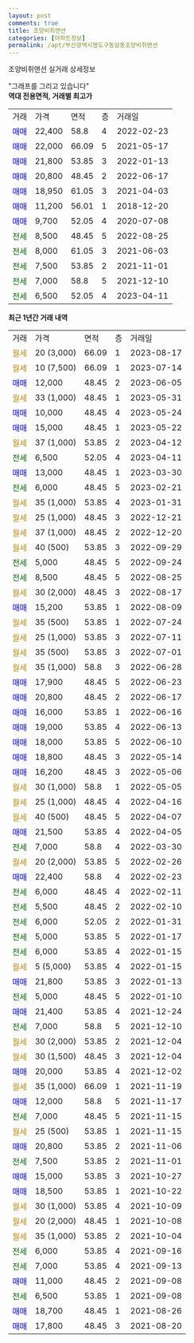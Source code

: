 ```yaml
---
layout: post
comments: true
title: 조양비취맨션
categories: [아파트정보]
permalink: /apt/부산광역시영도구동삼동조양비취맨션
---
```


조양비취맨션 실거래 상세정보

<script type="text/javascript">
  google.charts.load('current', {'packages':['line', 'corechart']});
  google.charts.setOnLoadCallback(drawChart);

  function drawChart() {
    var data = new google.visualization.DataTable();
    data.addColumn('date', '거래일');
    data.addColumn('number', "매매");
    data.addColumn('number', "전세");
    data.addColumn('number', "전매");

    data.addRows([[new Date(Date.parse("2023-08-17")), null, null, null], [new Date(Date.parse("2023-07-14")), null, null, null], [new Date(Date.parse("2023-06-05")), 12000, null, null], [new Date(Date.parse("2023-05-31")), null, null, null], [new Date(Date.parse("2023-05-24")), 10000, null, null], [new Date(Date.parse("2023-05-22")), 15000, null, null], [new Date(Date.parse("2023-04-12")), null, null, null], [new Date(Date.parse("2023-04-11")), null, 6500, null], [new Date(Date.parse("2023-03-30")), 13000, null, null], [new Date(Date.parse("2023-02-21")), null, 6000, null], [new Date(Date.parse("2023-01-31")), null, null, null], [new Date(Date.parse("2022-12-21")), null, null, null], [new Date(Date.parse("2022-12-20")), null, null, null], [new Date(Date.parse("2022-09-29")), null, null, null], [new Date(Date.parse("2022-09-24")), null, 5000, null], [new Date(Date.parse("2022-08-25")), null, 8500, null], [new Date(Date.parse("2022-08-17")), null, null, null], [new Date(Date.parse("2022-08-09")), 15200, null, null], [new Date(Date.parse("2022-07-24")), null, null, null], [new Date(Date.parse("2022-07-11")), null, null, null], [new Date(Date.parse("2022-07-01")), null, null, null], [new Date(Date.parse("2022-06-28")), null, null, null], [new Date(Date.parse("2022-06-23")), 17900, null, null], [new Date(Date.parse("2022-06-17")), 20800, null, null], [new Date(Date.parse("2022-06-16")), 16000, null, null], [new Date(Date.parse("2022-06-13")), 19000, null, null], [new Date(Date.parse("2022-06-10")), 18000, null, null], [new Date(Date.parse("2022-05-14")), 18800, null, null], [new Date(Date.parse("2022-05-06")), 16200, null, null], [new Date(Date.parse("2022-05-05")), null, null, null], [new Date(Date.parse("2022-04-16")), null, null, null], [new Date(Date.parse("2022-04-07")), null, null, null], [new Date(Date.parse("2022-04-05")), 21500, null, null], [new Date(Date.parse("2022-03-30")), null, 7000, null], [new Date(Date.parse("2022-02-26")), null, null, null], [new Date(Date.parse("2022-02-23")), 22400, null, null], [new Date(Date.parse("2022-02-11")), null, 6000, null], [new Date(Date.parse("2022-02-10")), null, 5500, null], [new Date(Date.parse("2022-01-31")), null, 6000, null], [new Date(Date.parse("2022-01-17")), null, 5000, null], [new Date(Date.parse("2022-01-15")), null, 6000, null], [new Date(Date.parse("2022-01-15")), null, null, null], [new Date(Date.parse("2022-01-13")), 21800, null, null], [new Date(Date.parse("2022-01-10")), null, 5000, null], [new Date(Date.parse("2021-12-24")), 21400, null, null], [new Date(Date.parse("2021-12-10")), null, 7000, null], [new Date(Date.parse("2021-12-04")), null, null, null], [new Date(Date.parse("2021-12-04")), null, null, null], [new Date(Date.parse("2021-12-02")), 20000, null, null], [new Date(Date.parse("2021-11-19")), null, null, null], [new Date(Date.parse("2021-11-17")), 12000, null, null], [new Date(Date.parse("2021-11-15")), null, 7000, null], [new Date(Date.parse("2021-11-15")), null, null, null], [new Date(Date.parse("2021-11-06")), 20800, null, null], [new Date(Date.parse("2021-11-01")), null, 7500, null], [new Date(Date.parse("2021-10-27")), 15000, null, null], [new Date(Date.parse("2021-10-22")), 18500, null, null], [new Date(Date.parse("2021-10-09")), null, null, null], [new Date(Date.parse("2021-10-08")), null, null, null], [new Date(Date.parse("2021-10-04")), null, null, null], [new Date(Date.parse("2021-09-16")), null, 6000, null], [new Date(Date.parse("2021-09-13")), null, 7000, null], [new Date(Date.parse("2021-09-08")), 11000, null, null], [new Date(Date.parse("2021-09-08")), null, 6500, null], [new Date(Date.parse("2021-08-26")), 18700, null, null], [new Date(Date.parse("2021-08-20")), 17800, null, null]]);

    var options = {
      hAxis: {
        format: 'yyyy/MM/dd'
      },    
      lineWidth: 0,
      pointsVisible: true,    
      title: '최근 1년간 유형별 실거래가 분포',
      legend: { position: 'bottom' }
    };

    var formatter = new google.visualization.NumberFormat({pattern:'###,###'} );
    formatter.format(data, 1);
    formatter.format(data, 2);
    
    setTimeout(function() {
        var chart = new google.visualization.LineChart(document.getElementById('columnchart_material'));
        chart.draw(data, (options));
        document.getElementById('loading').style.display = 'none';
    }, 200);
  }
</script>


<div id="loading" style="z-index:20; display: block; margin-left: 0px">"그래프를 그리고 있습니다"</div>
<div id="columnchart_material" style="width: 95%; margin-left: 0px; display: block"></div>
<!-- contents start -->
<b>역대 전용면적, 거래별 최고가</b>
<table class="sortable">
    <tr>
      <td>거래</td>
      <td>가격</td>
      <td>면적</td>
      <td>층</td>
      <td>거래일</td>
    </tr>
        <tr>
          <td><a style="color: blue">매매</a></td>
          <td>22,400</td>
          <td>58.8</td>
          <td>4</td>
          <td>2022-02-23</td>
        </tr>            <tr>
          <td><a style="color: blue">매매</a></td>
          <td>22,000</td>
          <td>66.09</td>
          <td>5</td>
          <td>2021-05-17</td>
        </tr>            <tr>
          <td><a style="color: blue">매매</a></td>
          <td>21,800</td>
          <td>53.85</td>
          <td>3</td>
          <td>2022-01-13</td>
        </tr>            <tr>
          <td><a style="color: blue">매매</a></td>
          <td>20,800</td>
          <td>48.45</td>
          <td>2</td>
          <td>2022-06-17</td>
        </tr>            <tr>
          <td><a style="color: blue">매매</a></td>
          <td>18,950</td>
          <td>61.05</td>
          <td>3</td>
          <td>2021-04-03</td>
        </tr>            <tr>
          <td><a style="color: blue">매매</a></td>
          <td>11,200</td>
          <td>56.01</td>
          <td>1</td>
          <td>2018-12-20</td>
        </tr>            <tr>
          <td><a style="color: blue">매매</a></td>
          <td>9,700</td>
          <td>52.05</td>
          <td>4</td>
          <td>2020-07-08</td>
        </tr>        
        <tr>
              <td><a style="color: darkgreen">전세</a></td>
              <td>8,500</td>
              <td>48.45</td>
              <td>5</td>
              <td>2022-08-25</td>
            </tr>            <tr>
              <td><a style="color: darkgreen">전세</a></td>
              <td>8,000</td>
              <td>61.05</td>
              <td>3</td>
              <td>2021-06-03</td>
            </tr>            <tr>
              <td><a style="color: darkgreen">전세</a></td>
              <td>7,500</td>
              <td>53.85</td>
              <td>2</td>
              <td>2021-11-01</td>
            </tr>            <tr>
              <td><a style="color: darkgreen">전세</a></td>
              <td>7,000</td>
              <td>58.8</td>
              <td>5</td>
              <td>2021-12-10</td>
            </tr>            <tr>
              <td><a style="color: darkgreen">전세</a></td>
              <td>6,500</td>
              <td>52.05</td>
              <td>4</td>
              <td>2023-04-11</td>
            </tr>        
    
</table>

<b>최근 1년간 거래 내역</b>

<table class="sortable">
    <tr>
      <td>거래</td>
      <td>가격</td>
      <td>면적</td>
      <td>층</td>
      <td>거래일</td>
    </tr>
    <tr>
      <td><a style="color: darkgoldenrod">월세</a></td>
      <td>20 (3,000)</td>
      <td>66.09</td>
      <td>1</td>
      <td>2023-08-17</td>
    </tr>          <tr>
      <td><a style="color: darkgoldenrod">월세</a></td>
      <td>10 (7,500)</td>
      <td>66.09</td>
      <td>1</td>
      <td>2023-07-14</td>
    </tr>          <tr>
      <td><a style="color: blue">매매</a></td>
      <td>12,000</td>
      <td>48.45</td>
      <td>2</td>
      <td>2023-06-05</td>
    </tr>          <tr>
      <td><a style="color: darkgoldenrod">월세</a></td>
      <td>33 (1,000)</td>
      <td>48.45</td>
      <td>1</td>
      <td>2023-05-31</td>
    </tr>          <tr>
      <td><a style="color: blue">매매</a></td>
      <td>10,000</td>
      <td>48.45</td>
      <td>4</td>
      <td>2023-05-24</td>
    </tr>          <tr>
      <td><a style="color: blue">매매</a></td>
      <td>15,000</td>
      <td>48.45</td>
      <td>1</td>
      <td>2023-05-22</td>
    </tr>          <tr>
      <td><a style="color: darkgoldenrod">월세</a></td>
      <td>37 (1,000)</td>
      <td>53.85</td>
      <td>2</td>
      <td>2023-04-12</td>
    </tr>          <tr>
      <td><a style="color: darkgreen">전세</a></td>
      <td>6,500</td>
      <td>52.05</td>
      <td>4</td>
      <td>2023-04-11</td>
    </tr>          <tr>
      <td><a style="color: blue">매매</a></td>
      <td>13,000</td>
      <td>48.45</td>
      <td>1</td>
      <td>2023-03-30</td>
    </tr>          <tr>
      <td><a style="color: darkgreen">전세</a></td>
      <td>6,000</td>
      <td>48.45</td>
      <td>5</td>
      <td>2023-02-21</td>
    </tr>          <tr>
      <td><a style="color: darkgoldenrod">월세</a></td>
      <td>35 (1,000)</td>
      <td>53.85</td>
      <td>4</td>
      <td>2023-01-31</td>
    </tr>          <tr>
      <td><a style="color: darkgoldenrod">월세</a></td>
      <td>25 (1,000)</td>
      <td>48.45</td>
      <td>3</td>
      <td>2022-12-21</td>
    </tr>          <tr>
      <td><a style="color: darkgoldenrod">월세</a></td>
      <td>37 (1,000)</td>
      <td>48.45</td>
      <td>2</td>
      <td>2022-12-20</td>
    </tr>          <tr>
      <td><a style="color: darkgoldenrod">월세</a></td>
      <td>40 (500)</td>
      <td>53.85</td>
      <td>3</td>
      <td>2022-09-29</td>
    </tr>          <tr>
      <td><a style="color: darkgreen">전세</a></td>
      <td>5,000</td>
      <td>48.45</td>
      <td>5</td>
      <td>2022-09-24</td>
    </tr>          <tr>
      <td><a style="color: darkgreen">전세</a></td>
      <td>8,500</td>
      <td>48.45</td>
      <td>5</td>
      <td>2022-08-25</td>
    </tr>          <tr>
      <td><a style="color: darkgoldenrod">월세</a></td>
      <td>30 (2,000)</td>
      <td>48.45</td>
      <td>3</td>
      <td>2022-08-17</td>
    </tr>          <tr>
      <td><a style="color: blue">매매</a></td>
      <td>15,200</td>
      <td>53.85</td>
      <td>1</td>
      <td>2022-08-09</td>
    </tr>          <tr>
      <td><a style="color: darkgoldenrod">월세</a></td>
      <td>35 (500)</td>
      <td>53.85</td>
      <td>1</td>
      <td>2022-07-24</td>
    </tr>          <tr>
      <td><a style="color: darkgoldenrod">월세</a></td>
      <td>25 (1,000)</td>
      <td>53.85</td>
      <td>3</td>
      <td>2022-07-11</td>
    </tr>          <tr>
      <td><a style="color: darkgoldenrod">월세</a></td>
      <td>35 (500)</td>
      <td>53.85</td>
      <td>3</td>
      <td>2022-07-01</td>
    </tr>          <tr>
      <td><a style="color: darkgoldenrod">월세</a></td>
      <td>35 (1,000)</td>
      <td>58.8</td>
      <td>3</td>
      <td>2022-06-28</td>
    </tr>          <tr>
      <td><a style="color: blue">매매</a></td>
      <td>17,900</td>
      <td>48.45</td>
      <td>5</td>
      <td>2022-06-23</td>
    </tr>          <tr>
      <td><a style="color: blue">매매</a></td>
      <td>20,800</td>
      <td>48.45</td>
      <td>2</td>
      <td>2022-06-17</td>
    </tr>          <tr>
      <td><a style="color: blue">매매</a></td>
      <td>16,000</td>
      <td>53.85</td>
      <td>1</td>
      <td>2022-06-16</td>
    </tr>          <tr>
      <td><a style="color: blue">매매</a></td>
      <td>19,000</td>
      <td>53.85</td>
      <td>4</td>
      <td>2022-06-13</td>
    </tr>          <tr>
      <td><a style="color: blue">매매</a></td>
      <td>18,000</td>
      <td>53.85</td>
      <td>5</td>
      <td>2022-06-10</td>
    </tr>          <tr>
      <td><a style="color: blue">매매</a></td>
      <td>18,800</td>
      <td>48.45</td>
      <td>3</td>
      <td>2022-05-14</td>
    </tr>          <tr>
      <td><a style="color: blue">매매</a></td>
      <td>16,200</td>
      <td>48.45</td>
      <td>3</td>
      <td>2022-05-06</td>
    </tr>          <tr>
      <td><a style="color: darkgoldenrod">월세</a></td>
      <td>30 (1,000)</td>
      <td>58.8</td>
      <td>1</td>
      <td>2022-05-05</td>
    </tr>          <tr>
      <td><a style="color: darkgoldenrod">월세</a></td>
      <td>25 (1,000)</td>
      <td>48.45</td>
      <td>4</td>
      <td>2022-04-16</td>
    </tr>          <tr>
      <td><a style="color: darkgoldenrod">월세</a></td>
      <td>40 (500)</td>
      <td>48.45</td>
      <td>5</td>
      <td>2022-04-07</td>
    </tr>          <tr>
      <td><a style="color: blue">매매</a></td>
      <td>21,500</td>
      <td>53.85</td>
      <td>4</td>
      <td>2022-04-05</td>
    </tr>          <tr>
      <td><a style="color: darkgreen">전세</a></td>
      <td>7,000</td>
      <td>58.8</td>
      <td>4</td>
      <td>2022-03-30</td>
    </tr>          <tr>
      <td><a style="color: darkgoldenrod">월세</a></td>
      <td>20 (2,000)</td>
      <td>53.85</td>
      <td>5</td>
      <td>2022-02-26</td>
    </tr>          <tr>
      <td><a style="color: blue">매매</a></td>
      <td>22,400</td>
      <td>58.8</td>
      <td>4</td>
      <td>2022-02-23</td>
    </tr>          <tr>
      <td><a style="color: darkgreen">전세</a></td>
      <td>6,000</td>
      <td>48.45</td>
      <td>4</td>
      <td>2022-02-11</td>
    </tr>          <tr>
      <td><a style="color: darkgreen">전세</a></td>
      <td>5,500</td>
      <td>48.45</td>
      <td>2</td>
      <td>2022-02-10</td>
    </tr>          <tr>
      <td><a style="color: darkgreen">전세</a></td>
      <td>6,000</td>
      <td>52.05</td>
      <td>2</td>
      <td>2022-01-31</td>
    </tr>          <tr>
      <td><a style="color: darkgreen">전세</a></td>
      <td>5,000</td>
      <td>53.85</td>
      <td>5</td>
      <td>2022-01-17</td>
    </tr>          <tr>
      <td><a style="color: darkgreen">전세</a></td>
      <td>6,000</td>
      <td>53.85</td>
      <td>4</td>
      <td>2022-01-15</td>
    </tr>          <tr>
      <td><a style="color: darkgoldenrod">월세</a></td>
      <td>5 (5,000)</td>
      <td>53.85</td>
      <td>4</td>
      <td>2022-01-15</td>
    </tr>          <tr>
      <td><a style="color: blue">매매</a></td>
      <td>21,800</td>
      <td>53.85</td>
      <td>3</td>
      <td>2022-01-13</td>
    </tr>          <tr>
      <td><a style="color: darkgreen">전세</a></td>
      <td>5,000</td>
      <td>48.45</td>
      <td>5</td>
      <td>2022-01-10</td>
    </tr>          <tr>
      <td><a style="color: blue">매매</a></td>
      <td>21,400</td>
      <td>53.85</td>
      <td>4</td>
      <td>2021-12-24</td>
    </tr>          <tr>
      <td><a style="color: darkgreen">전세</a></td>
      <td>7,000</td>
      <td>58.8</td>
      <td>5</td>
      <td>2021-12-10</td>
    </tr>          <tr>
      <td><a style="color: darkgoldenrod">월세</a></td>
      <td>30 (2,000)</td>
      <td>53.85</td>
      <td>2</td>
      <td>2021-12-04</td>
    </tr>          <tr>
      <td><a style="color: darkgoldenrod">월세</a></td>
      <td>30 (1,500)</td>
      <td>48.45</td>
      <td>3</td>
      <td>2021-12-04</td>
    </tr>          <tr>
      <td><a style="color: blue">매매</a></td>
      <td>20,000</td>
      <td>53.85</td>
      <td>4</td>
      <td>2021-12-02</td>
    </tr>          <tr>
      <td><a style="color: darkgoldenrod">월세</a></td>
      <td>35 (1,000)</td>
      <td>66.09</td>
      <td>1</td>
      <td>2021-11-19</td>
    </tr>          <tr>
      <td><a style="color: blue">매매</a></td>
      <td>12,000</td>
      <td>58.8</td>
      <td>5</td>
      <td>2021-11-17</td>
    </tr>          <tr>
      <td><a style="color: darkgreen">전세</a></td>
      <td>7,000</td>
      <td>48.45</td>
      <td>5</td>
      <td>2021-11-15</td>
    </tr>          <tr>
      <td><a style="color: darkgoldenrod">월세</a></td>
      <td>25 (500)</td>
      <td>53.85</td>
      <td>1</td>
      <td>2021-11-15</td>
    </tr>          <tr>
      <td><a style="color: blue">매매</a></td>
      <td>20,800</td>
      <td>53.85</td>
      <td>2</td>
      <td>2021-11-06</td>
    </tr>          <tr>
      <td><a style="color: darkgreen">전세</a></td>
      <td>7,500</td>
      <td>53.85</td>
      <td>2</td>
      <td>2021-11-01</td>
    </tr>          <tr>
      <td><a style="color: blue">매매</a></td>
      <td>15,000</td>
      <td>53.85</td>
      <td>3</td>
      <td>2021-10-27</td>
    </tr>          <tr>
      <td><a style="color: blue">매매</a></td>
      <td>18,500</td>
      <td>53.85</td>
      <td>1</td>
      <td>2021-10-22</td>
    </tr>          <tr>
      <td><a style="color: darkgoldenrod">월세</a></td>
      <td>30 (1,000)</td>
      <td>53.85</td>
      <td>4</td>
      <td>2021-10-09</td>
    </tr>          <tr>
      <td><a style="color: darkgoldenrod">월세</a></td>
      <td>20 (2,000)</td>
      <td>48.45</td>
      <td>1</td>
      <td>2021-10-08</td>
    </tr>          <tr>
      <td><a style="color: darkgoldenrod">월세</a></td>
      <td>35 (1,000)</td>
      <td>53.85</td>
      <td>2</td>
      <td>2021-10-04</td>
    </tr>          <tr>
      <td><a style="color: darkgreen">전세</a></td>
      <td>6,000</td>
      <td>53.85</td>
      <td>4</td>
      <td>2021-09-16</td>
    </tr>          <tr>
      <td><a style="color: darkgreen">전세</a></td>
      <td>7,000</td>
      <td>53.85</td>
      <td>4</td>
      <td>2021-09-13</td>
    </tr>          <tr>
      <td><a style="color: blue">매매</a></td>
      <td>11,000</td>
      <td>48.45</td>
      <td>2</td>
      <td>2021-09-08</td>
    </tr>          <tr>
      <td><a style="color: darkgreen">전세</a></td>
      <td>6,500</td>
      <td>53.85</td>
      <td>1</td>
      <td>2021-09-08</td>
    </tr>          <tr>
      <td><a style="color: blue">매매</a></td>
      <td>18,700</td>
      <td>48.45</td>
      <td>1</td>
      <td>2021-08-26</td>
    </tr>          <tr>
      <td><a style="color: blue">매매</a></td>
      <td>17,800</td>
      <td>48.45</td>
      <td>3</td>
      <td>2021-08-20</td>
    </tr>      </table>
<!-- contents end -->    

